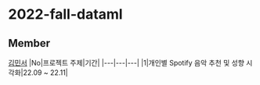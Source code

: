 # 2022-fall-dataml

## Member

[김민서](https://github.com/ms9648)
|No|프로젝트 주제|기간|
|---|---|---|
|1|개인별 Spotify 음악 추천 및 성향 시각화|22.09 ~ 22.11|

